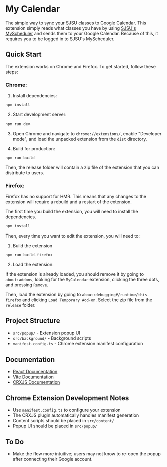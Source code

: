 # My Calendar

The simple way to sync your SJSU classes to Google Calendar. This extension simply
reads what classes you have by using [SJSU's MyScheduler](https://sjsu.collegescheduler.com/entry)
and sends them to your Google Calendar. Because of this, it requires you to be logged in to SJSU's MyScheduler.

## Quick Start

The extension works on Chrome and Firefox. To get started, follow these steps:

### Chrome:

1. Install dependencies:

```bash
npm install
```

2. Start development server:

```bash
npm run dev
```

3. Open Chrome and navigate to `chrome://extensions/`, enable "Developer mode", and load the unpacked extension from the `dist` directory.

4. Build for production:

```bash
npm run build
```

Then, the release folder will contain a zip file of the extension that
you can distribute to users.

### Firefox:

Firefox has no support for HMR. This means that any changes to the extension will require a rebuild and a restart of the extension.

The first time you build the extension, you will need to install the dependencies.

```sh
npm install
```

Then, every time you want to edit the extension, you will need to:

1. Build the extension

```sh
npm run build-firefox
```

2. Load the extension:

If the extension is already loaded, you should remove it by going to `about:addons`, looking for the `MyCalendar` extension, clicking the three dots, and pressing `Remove`.

Then, load the extension by going to `about:debugging#/runtime/this-firefox` and clicking `Load Temporary Add-on`. Select the
zip file from the `release` folder.

## Project Structure

- `src/popup/` - Extension popup UI
- `src/background/` - Background scripts
- `manifest.config.ts` - Chrome extension manifest configuration

## Documentation

- [React Documentation](https://reactjs.org/)
- [Vite Documentation](https://vitejs.dev/)
- [CRXJS Documentation](https://crxjs.dev/vite-plugin)

## Chrome Extension Development Notes

- Use `manifest.config.ts` to configure your extension
- The CRXJS plugin automatically handles manifest generation
- Content scripts should be placed in `src/content/`
- Popup UI should be placed in `src/popup/`

## To Do

- Make the flow more intuitive; users may not know to re-open the popup after connecting their Google account.
